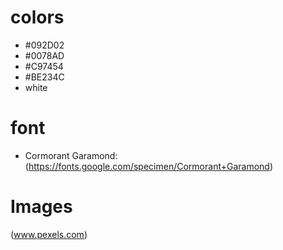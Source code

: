 # colors
- #092D02
- #0078AD
- #C97454
- #BE234C
- white

# font
- Cormorant Garamond: (https://fonts.google.com/specimen/Cormorant+Garamond)

# Images
(www.pexels.com)